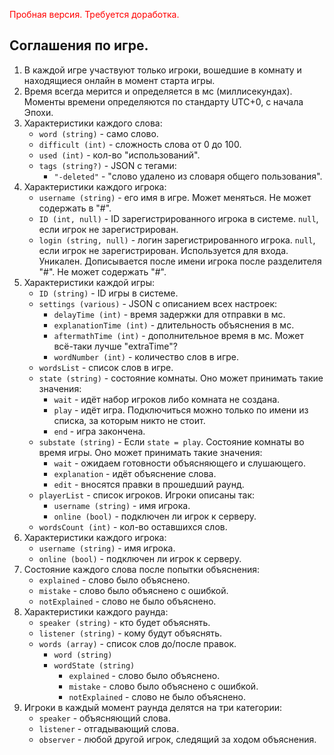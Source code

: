 <span style="color: red;">Пробная версия. Требуется доработка.</span>

## Соглашения по игре.
1. В каждой игре участвуют только игроки, вошедшие в комнату и находящиеся онлайн в момент старта игры.
1. Время всегда мерится и определяется в мс (миллисекундах). Моменты времени определяются по стандарту UTC+0, с начала Эпохи.
1. Характеристики каждого слова:
    - `word (string)` - само слово.
    - `difficult (int)` - сложность слова от 0 до 100.
    - `used (int)` - кол-во "использований".
    - `tags (string?)` - JSON с тегами:
        - `"-deleted"` - "слово удалено из словаря общего пользования".
1. Характеристики каждого игрока:
    - `username (string)` - его имя в игре. Может меняться. Не может содержать в "#".
    - `ID (int, null)` - ID зарегистрированного игрока в системе. `null`, если игрок не зарегистрирован.
    - `login (string, null)` - логин зарегистрированного игрока. `null`, если игрок не зарегистрирован.
    Используется для входа. Уникален. Дописывается после имени игрока после разделителя "#". Не может содержать "#".
1. Характеристики каждой игры:
    - `ID (string)` - ID игры в системе.
    - `settings (various)` - JSON с описанием всех настроек:
        - `delayTime (int)` - время задержки для отправки в мс.
        - `explanationTime (int)` - длительность объяснения в мс.
        - `aftermathTime (int)` - дополнительное время в мс. Может всё-таки лучше "extraTime"?
        - `wordNumber (int)` - количество слов в игре.
    - `wordsList` - список слов в игре.
    - `state (string)` - состояние комнаты. Оно может принимать такие значения:
        - `wait` - идёт набор игроков либо комната не создана.
        - `play` - идёт игра. Подключиться можно только по имени из списка, за которым никто не стоит.
        - `end` - игра закончена.
    - `substate (string)` - Если `state = play`. Состояние комнаты во время игры. Оно может принимать такие значения:
        - `wait` - ожидаем готовности объясняющего и слушающего.
        - `explanation` - идёт объяснение слова.
        - `edit` - вносятся правки в прошедший раунд.
    - `playerList` - список игроков. Игроки описаны так:
        - `username (string)` - имя игрока.
        - `online (bool)` - подключен ли игрок к серверу.
    - `wordsCount (int)` - кол-во оставшихся слов.
1. Характеристики каждого игрока:
    - `username (string)` - имя игрока.
    - `online (bool)` - подключен ли игрок к серверу.
1. Состояние каждого слова после попытки объяснения:
    - `explained` - слово было объяснено.
    - `mistake` - слово было объяснено с ошибкой.
    - `notExplained` - слово не было объяснено.
1. Характеристики каждого раунда:
    - `speaker (string)` - кто будет объяснять.
    - `listener (string)` - кому будут объяснять.
    - `words (array)` - список слов до/после правок.
        - `word (string)`
        - `wordState (string)`
            - `explained` - слово было объяснено.
            - `mistake` - слово было объяснено с ошибкой.
            - `notExplained` - слово не было объяснено.
1. Игроки в каждый момент раунда делятся на три категории:
    - `speaker` - объясняющий слова.
    - `listener` - отгадывающий слова.
    - `observer` - любой другой игрок, следящий за ходом объяснения.